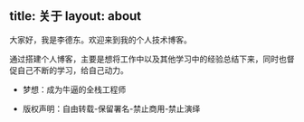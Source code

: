 title: 关于
layout: about
---
大家好，我是李德东。欢迎来到我的个人技术博客。

通过搭建个人博客，主要是想将工作中以及其他学习中的经验总结下来，同时也督促自己不断的学习，给自己动力。

- 梦想：成为牛逼的全栈工程师

- 版权声明：自由转载-保留署名-禁止商用-禁止演绎